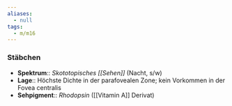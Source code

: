 ```yaml
---
aliases:
  - null
tags:
  - m/m16
---
```

### Stäbchen
- **Spektrum**:: *Skototopisches [[Sehen]]* (Nacht, s/w)
- **Lage**:: Höchste Dichte in der parafovealen Zone; kein Vorkommen in der Fovea centralis
- **Sehpigment**:: *Rhodopsin* ([[Vitamin A]] Derivat)